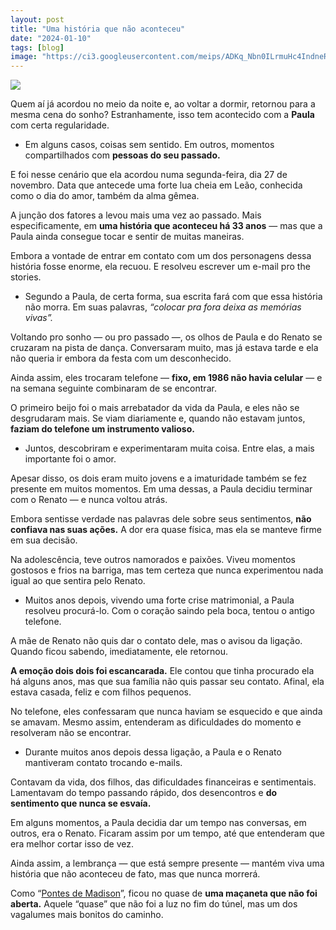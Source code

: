 ```yaml
---
layout: post
title: "Uma história que não aconteceu"
date: "2024-01-10"
tags: [blog]
image: "https://ci3.googleusercontent.com/meips/ADKq_Nbn0ILrmuHc4IndneRmhaDgIZEF16gQ1E4KtaAL48CNqNN68copQMHiww6Q9sSDVnVsD5ErMU_og2_xBXJGur9bAdnf6qpl0svjsQZ4-Q2dvHDIYd5VFukkF7T-dISbTS9nqHUjfEp0_WteBL44pmfkFFPuUwqacrf6LpDQIgd_sQ_1RpSdmHjyR3ubXJyjCtpF59pj9VSkcOcvESVMsEzucorAWSfRRNOwinTA05xRMoOgyt2E8RBGdqp4LTRxvDyL5sWdrnzWo05BRn72oRLN09vIyM-RJb--hc5tYEg-t2260t_rg6DLuw=s0-d-e1-ft"
---
```



![](https://ci3.googleusercontent.com/meips/ADKq_Nbn0ILrmuHc4IndneRmhaDgIZEF16gQ1E4KtaAL48CNqNN68copQMHiww6Q9sSDVnVsD5ErMU_og2_xBXJGur9bAdnf6qpl0svjsQZ4-Q2dvHDIYd5VFukkF7T-dISbTS9nqHUjfEp0_WteBL44pmfkFFPuUwqacrf6LpDQIgd_sQ_1RpSdmHjyR3ubXJyjCtpF59pj9VSkcOcvESVMsEzucorAWSfRRNOwinTA05xRMoOgyt2E8RBGdqp4LTRxvDyL5sWdrnzWo05BRn72oRLN09vIyM-RJb--hc5tYEg-t2260t_rg6DLuw=s0-d-e1-ft)


Quem aí já acordou no meio da noite e, ao voltar a dormir, retornou para a mesma cena do sonho? Estranhamente, isso tem acontecido com a  **Paula**  com certa regularidade.

-   Em alguns casos, coisas sem sentido. Em outros, momentos compartilhados com **pessoas do seu passado.**
    

E foi nesse cenário que ela acordou numa segunda-feira, dia 27 de novembro. Data que antecede uma forte lua cheia em Leão, conhecida como o dia do amor, também da alma gêmea.

A junção dos fatores a levou mais uma vez ao passado. Mais especificamente, em  **uma história que aconteceu há 33 anos**  — mas que a Paula ainda consegue tocar e sentir de muitas maneiras.

Embora a vontade de entrar em contato com um dos personagens dessa história fosse enorme, ela recuou. E resolveu escrever um e-mail pro the stories.

-   Segundo a Paula, de certa forma, sua escrita fará com que essa história não morra. Em suas palavras,  _“colocar pra fora deixa as memórias vivas”._
    

Voltando pro sonho — ou pro passado —, os olhos de Paula e do Renato se cruzaram na pista de dança. Conversaram muito, mas já estava tarde e ela não queria ir embora da festa com um desconhecido.

Ainda assim, eles trocaram telefone —  **fixo, em 1986 não havia celular**  — e na semana seguinte combinaram de se encontrar.

O primeiro beijo foi o mais arrebatador da vida da Paula, e eles não se desgrudaram mais. Se viam diariamente e, quando não estavam juntos,  **faziam do telefone um instrumento valioso.**

-   Juntos, descobriram e experimentaram muita coisa. Entre elas, a mais importante foi o amor.
    

Apesar disso, os dois eram muito jovens e a imaturidade também se fez presente em muitos momentos. Em uma dessas, a Paula decidiu terminar com o Renato — e nunca voltou atrás.

Embora sentisse verdade nas palavras dele sobre seus sentimentos,  **não confiava nas suas ações.** A dor era quase física, mas ela se manteve firme em sua decisão.

Na adolescência, teve outros namorados e paixões. Viveu momentos gostosos e frios na barriga, mas tem certeza que nunca experimentou nada igual ao que sentira pelo Renato.

-   Muitos anos depois, vivendo uma forte crise matrimonial, a Paula resolveu procurá-lo. Com o coração saindo pela boca, tentou o antigo telefone.
    

A mãe de Renato não quis dar o contato dele, mas o avisou da ligação. Quando ficou sabendo, imediatamente, ele retornou.

**A emoção dois dois foi escancarada.** Ele contou que tinha procurado ela há alguns anos, mas que sua família não quis passar seu contato. Afinal, ela estava casada, feliz e com filhos pequenos.

No telefone, eles confessaram que nunca haviam se esquecido e que ainda se amavam. Mesmo assim, entenderam as dificuldades do momento e resolveram não se encontrar.

-   Durante muitos anos depois dessa ligação, a Paula e o Renato mantiveram contato trocando e-mails.
    

Contavam da vida, dos filhos, das dificuldades financeiras e sentimentais. Lamentavam do tempo passando rápido, dos desencontros e  **do sentimento que nunca se esvaía.**

Em alguns momentos, a Paula decidia dar um tempo nas conversas, em outros, era o Renato. Ficaram assim por um tempo, até que entenderam que era melhor cortar isso de vez.

Ainda assim, a lembrança — que está sempre presente — mantém viva uma história que não aconteceu de fato, mas que nunca morrerá.

Como “[Pontes de Madison](/as-pontes-de-madison-filme-1995)”, ficou no quase de  **uma maçaneta que não foi aberta.**  Aquele “quase” que não foi a luz no fim do túnel, mas um dos vagalumes mais bonitos do caminho.
